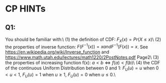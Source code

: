 # CP HINTs

## Q1:
You should be familiar with:\\
(1) the definition of CDF: $F_X(x)=Pr(X\leq x)$\\
(2) the properties of inverse function: $F(F^{-1}(x))=x and F^{-1}(F(x))=x$.
See https://en.wikipedia.org/wiki/Inverse_function and 
https://www.math.utah.edu/lectures/math1220/2PostNotes.pdf Page2\\
(3) the properties of increasing function f(x): $a<b \Longleftrightarrow f(a)<f(b)$\\
(4) the CDF of the continuous Uniform Distribution between 0 and 1: $F_U(u)=u$ when $0<u<1$, $F_U(u)=1$ when $u\geq 1$, $F_U(u)=0$ when $u\leq 0$.\\